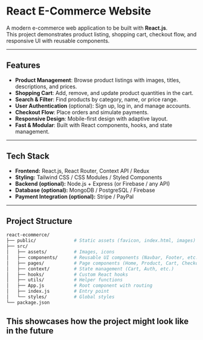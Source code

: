# React E-Commerce Website

A modern e-commerce web application to be built with **React.js**.  
This project demonstrates product listing, shopping cart, checkout flow, and responsive UI with reusable components.  

---

## Features

- **Product Management**: Browse product listings with images, titles, descriptions, and prices.  
- **Shopping Cart**: Add, remove, and update product quantities in the cart.  
- **Search & Filter**: Find products by category, name, or price range.  
- **User Authentication** (optional): Sign up, log in, and manage accounts.  
- **Checkout Flow**: Place orders and simulate payments.  
- **Responsive Design**: Mobile-first design with adaptive layout.  
- **Fast & Modular**: Built with React components, hooks, and state management.  

---

## Tech Stack

- **Frontend:** React.js, React Router, Context API / Redux  
- **Styling:** Tailwind CSS / CSS Modules / Styled Components  
- **Backend (optional):** Node.js + Express (or Firebase / any API)  
- **Database (optional):** MongoDB / PostgreSQL / Firebase  
- **Payment Integration (optional):** Stripe / PayPal  

---

## Project Structure

```bash
react-ecommerce/
├── public/              # Static assets (favicon, index.html, images)
├── src/
│   ├── assets/          # Images, icons
│   ├── components/      # Reusable UI components (Navbar, Footer, etc.)
│   ├── pages/           # Page components (Home, Product, Cart, Checkout)
│   ├── context/         # State management (Cart, Auth, etc.)
│   ├── hooks/           # Custom React hooks
│   ├── utils/           # Helper functions
│   ├── App.js           # Root component with routing
│   ├── index.js         # Entry point
│   └── styles/          # Global styles
└── package.json
```
## This showcases how the project might look like in the future
